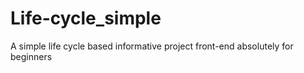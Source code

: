 # Life-cycle_simple
A simple life cycle based informative project front-end absolutely for beginners
